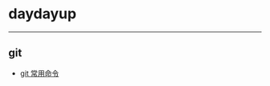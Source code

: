 # daydayup
----
## git
* [git 常用命令](https://github.com/DanJunAD/daydayup/blob/master/git/git_command.md)
